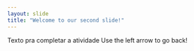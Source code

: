 ```yaml
---
layout: slide
title: "Welcome to our second slide!"
---
```

Texto pra completar a atividade
Use the left arrow to go back!
